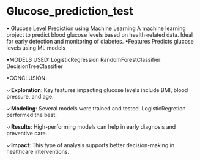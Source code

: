 # Glucose_prediction_test
• Glucose Level Prediction using Machine Learning
A machine learning project to predict blood glucose levels based on health-related data. Ideal for early detection and monitoring of diabetes.
•Features
Predicts glucose levels using ML models

•MODELS USED:
LogisticRegression
RandomForestClassifier
DecisionTreeClassifier

•CONCLUSION:

✓**Exploration**: Key features impacting glucose levels include BMI, blood pressure, and age.

✓**Modeling**: Several models were trained and tested. LogisticRegretion performed the best.

✓**Results**: High-performing models can help in early diagnosis and preventive care.

✓**Impact**: This type of analysis supports better decision-making in healthcare interventions.


